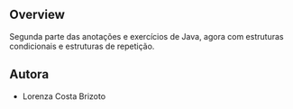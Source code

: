 ## Overview
Segunda parte das anotações e exercícios de Java, agora com estruturas condicionais e estruturas de repetição.
## Autora
- Lorenza Costa Brizoto
